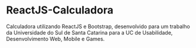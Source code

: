 # ReactJS-Calculadora
 Calculadora utilizando ReactJS e Bootstrap, desenvolvido para um trabalho da Universidade do Sul de Santa Catarina para a UC de Usabilidade, Desenvolvimento Web, Mobile e Games.
